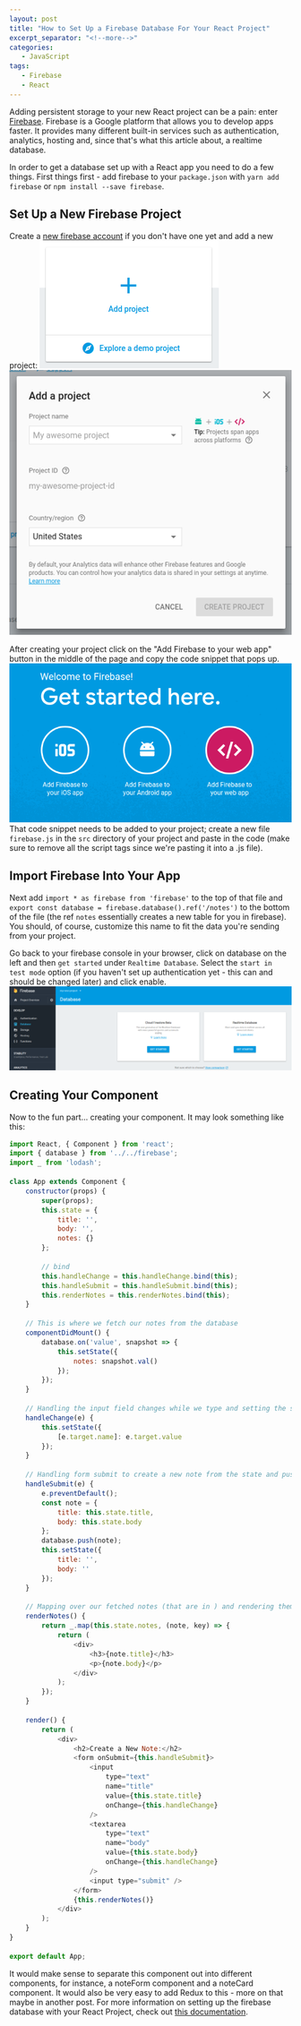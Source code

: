 ```yaml
---
layout: post
title: "How to Set Up a Firebase Database For Your React Project"
excerpt_separator: "<!--more-->"
categories:
   - JavaScript
tags:
   - Firebase
   - React
---
```


Adding persistent storage to your new React project can be a pain: enter [Firebase](https://firebase.google.com/). Firebase is a Google platform that allows you to develop apps faster. It provides many different built-in services such as authentication, analytics, hosting and, since that's what this article about, a realtime database.

In order to get a database set up with a React app you need to do a few things. First things first - add firebase to your `package.json` with `yarn add firebase` or `npm install --save firebase`.

<!--more-->

## Set Up a New Firebase Project
Create a [new firebase account](https://firebase.google.com/) if you don't have one yet and add a new project:
![Create New Firebase Project](../assets/images/add-new-firebase-project.png)
<img class="gifplayer" src="../assets/images/create-new-firebase-project.png">

After creating your project click on the "Add Firebase to your web app" button in the middle of the page and copy the code snippet that pops up.
![Add Firebase To Your Web App](../assets/images/add-firebase-to-web-app.png)
That code snippet needs to be added to your project; create a new file `firebase.js` in the `src` directory of your project and paste in the code (make sure to remove all the script tags since we're pasting it into a .js file).

## Import Firebase Into Your App
Next add `import * as firebase from 'firebase'` to the top of that file and `export const database = firebase.database().ref('/notes')` to the bottom of the file (the ref `notes` essentially creates a new table for you in firebase). You should, of course, customize this name to fit the data you're sending from your project.

Go back to your firebase console in your browser, click on database on the left and then `get started` under `Realtime Database`. Select the `start in test mode` option (if you haven't set up authentication yet - this can and should be changed later) and click enable.
![Get Started with Firebase Database](../assets/images/firebase-database-get-started.png)

## Creating Your Component
Now to the fun part... creating your component. It may look something like this:

```js
import React, { Component } from 'react';
import { database } from '../../firebase';
import _ from 'lodash';

class App extends Component {
	constructor(props) {
		super(props);
		this.state = {
			title: '',
			body: '',
			notes: {}
		};

		// bind
		this.handleChange = this.handleChange.bind(this);
		this.handleSubmit = this.handleSubmit.bind(this);
		this.renderNotes = this.renderNotes.bind(this);
	}

	// This is where we fetch our notes from the database
	componentDidMount() {
		database.on('value', snapshot => {
			this.setState({
				notes: snapshot.val()
			});
		});
	}

	// Handling the input field changes while we type and setting the state appropriately
	handleChange(e) {
		this.setState({
			[e.target.name]: e.target.value
		});
	}

	// Handling form submit to create a new note from the state and push it to our firebase database
	handleSubmit(e) {
		e.preventDefault();
		const note = {
			title: this.state.title,
			body: this.state.body
		};
		database.push(note);
		this.setState({
			title: '',
			body: ''
		});
	}

	// Mapping over our fetched notes (that are in ) and rendering them
	renderNotes() {
		return _.map(this.state.notes, (note, key) => {
			return (
				<div>
					<h3>{note.title}</h3>
					<p>{note.body}</p>
				</div>
			);
		});
	}

	render() {
		return (
			<div>
				<h2>Create a New Note:</h2>
				<form onSubmit={this.handleSubmit}>
					<input
						type="text"
						name="title"
						value={this.state.title}
						onChange={this.handleChange}
					/>
					<textarea
						type="text"
						name="body"
						value={this.state.body}
						onChange={this.handleChange}
					/>
					<input type="submit" />
				</form>
				{this.renderNotes()}
			</div>
		);
	}
}

export default App;

```

It would make sense to separate this component out into different components, for instance, a noteForm component and a noteCard component. It would also be very easy to add Redux to this - more on that maybe in another post. For more information on setting up the firebase database with your React Project, check out [this documentation](https://firebase.google.com/docs/database/web/start).
